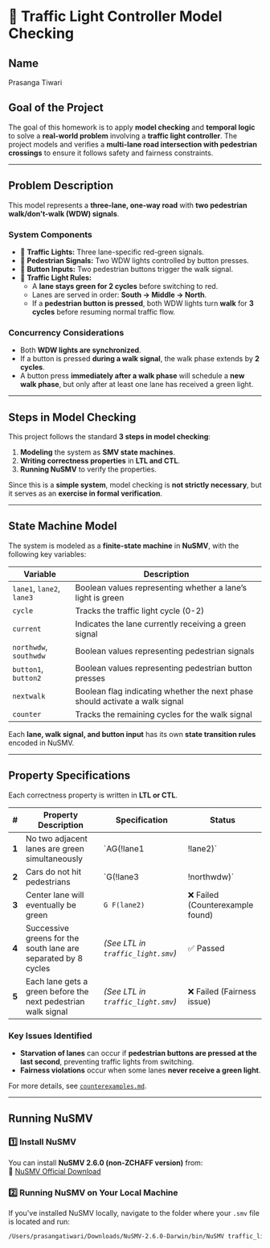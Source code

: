 # 🚦 Traffic Light Controller Model Checking  

## **Name**  
Prasanga Tiwari  

## **Goal of the Project**  
The goal of this homework is to apply **model checking** and **temporal logic** to solve a **real-world problem** involving a **traffic light controller**. The project models and verifies a **multi-lane road intersection with pedestrian crossings** to ensure it follows safety and fairness constraints.  

---

## **Problem Description**  
This model represents a **three-lane, one-way road** with **two pedestrian walk/don't-walk (WDW) signals**.  

### **System Components**  
- 🚗 **Traffic Lights:** Three lane-specific red-green signals.  
- 🚶 **Pedestrian Signals:** Two WDW lights controlled by button presses.  
- 🔘 **Button Inputs:** Two pedestrian buttons trigger the walk signal.  
- 🔄 **Traffic Light Rules:**
  - A **lane stays green for 2 cycles** before switching to red.
  - Lanes are served in order: **South → Middle → North**.
  - If a **pedestrian button is pressed**, both WDW lights turn **walk** for **3 cycles** before resuming normal traffic flow.

### **Concurrency Considerations**  
- Both **WDW lights are synchronized**.  
- If a button is pressed **during a walk signal**, the walk phase extends by **2 cycles**.  
- A button press **immediately after a walk phase** will schedule a **new walk phase**, but only after at least one lane has received a green light.

---

## **Steps in Model Checking**
This project follows the standard **3 steps in model checking**:

1. **Modeling** the system as **SMV state machines**.
2. **Writing correctness properties** in **LTL and CTL**.
3. **Running NuSMV** to verify the properties.

Since this is a **simple system**, model checking is **not strictly necessary**, but it serves as an **exercise in formal verification**.

---

## **State Machine Model**
The system is modeled as a **finite-state machine** in **NuSMV**, with the following key variables:

| **Variable**  | **Description** |
|--------------|----------------|
| `lane1`, `lane2`, `lane3` | Boolean values representing whether a lane’s light is green |
| `cycle` | Tracks the traffic light cycle (0-2) |
| `current` | Indicates the lane currently receiving a green signal |
| `northwdw`, `southwdw` | Boolean values representing pedestrian signals |
| `button1`, `button2` | Boolean values representing pedestrian button presses |
| `nextwalk` | Boolean flag indicating whether the next phase should activate a walk signal |
| `counter` | Tracks the remaining cycles for the walk signal |

Each **lane, walk signal, and button input** has its own **state transition rules** encoded in NuSMV.

---

## **Property Specifications**
Each correctness property is written in **LTL or CTL**.

| **#** | **Property Description** | **Specification** | **Status** |
|------|-----------------|-------------------|------------|
| **1** | No two adjacent lanes are green simultaneously | `AG(!lane1 | !lane2)` | ✅ Passed |
| **2** | Cars do not hit pedestrians | `G(!lane3 | !northwdw)` | ✅ Passed |
| **3** | Center lane will eventually be green | `G F(lane2)` | ❌ Failed (Counterexample found) |
| **4** | Successive greens for the south lane are separated by 8 cycles | *(See LTL in `traffic_light.smv`)* | ✅ Passed |
| **5** | Each lane gets a green before the next pedestrian walk signal | *(See LTL in `traffic_light.smv`)* | ❌ Failed (Fairness issue) |

### **Key Issues Identified**
- **Starvation of lanes** can occur if **pedestrian buttons are pressed at the last second**, preventing traffic lights from switching.
- **Fairness violations** occur when some lanes **never receive a green light**.

For more details, see [`counterexamples.md`](counterexamples.md).

---

## **Running NuSMV**
### **1️⃣ Install NuSMV**
You can install **NuSMV 2.6.0 (non-ZCHAFF version)** from:  
📌 [NuSMV Official Download](https://nusmv.fbk.eu/downloads.html)


### **2️⃣ Running NuSMV on Your Local Machine**
If you've installed NuSMV locally, navigate to the folder where your `.smv` file is located and run:
```bash
/Users/prasangatiwari/Downloads/NuSMV-2.6.0-Darwin/bin/NuSMV traffic_light.smv.txt

